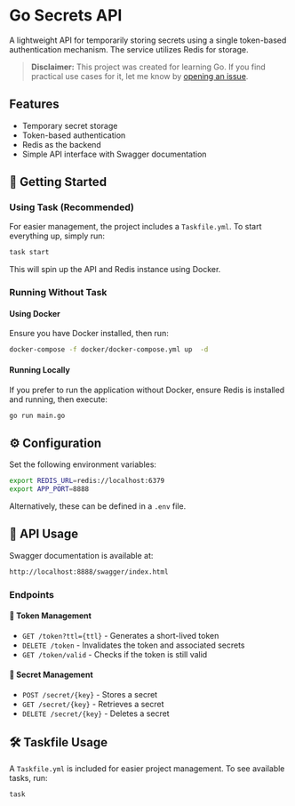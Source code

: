 # Go Secrets API

A lightweight API for temporarily storing secrets using a single token-based authentication mechanism. The service utilizes Redis for storage.

> **Disclaimer:** This project was created for learning Go. If you find practical use cases for it, let me know by [opening an issue](https://github.com/Draugelis/go-secrets/issues).

## Features
- Temporary secret storage
- Token-based authentication
- Redis as the backend
- Simple API interface with Swagger documentation

## 🚀 Getting Started

### Using Task (Recommended)

For easier management, the project includes a `Taskfile.yml`. To start everything up, simply run:

```sh
task start
```

This will spin up the API and Redis instance using Docker.

### Running Without Task

#### Using Docker
Ensure you have Docker installed, then run:

```sh
docker-compose -f docker/docker-compose.yml up  -d
```

#### Running Locally
If you prefer to run the application without Docker, ensure Redis is installed and running, then execute:

```sh
go run main.go
```

## ⚙️ Configuration

Set the following environment variables:

```sh
export REDIS_URL=redis://localhost:6379
export APP_PORT=8888
```

Alternatively, these can be defined in a `.env` file.

## 📡 API Usage

Swagger documentation is available at:

```sh
http://localhost:8888/swagger/index.html
```

### Endpoints

#### 🔑 Token Management
- `GET /token?ttl={ttl}` - Generates a short-lived token
- `DELETE /token` - Invalidates the token and associated secrets
- `GET /token/valid` - Checks if the token is still valid

#### 🔐 Secret Management
- `POST /secret/{key}` - Stores a secret
- `GET /secret/{key}` - Retrieves a secret
- `DELETE /secret/{key}` - Deletes a secret

## 🛠 Taskfile Usage

A `Taskfile.yml` is included for easier project management. To see available tasks, run:

```sh
task
```

